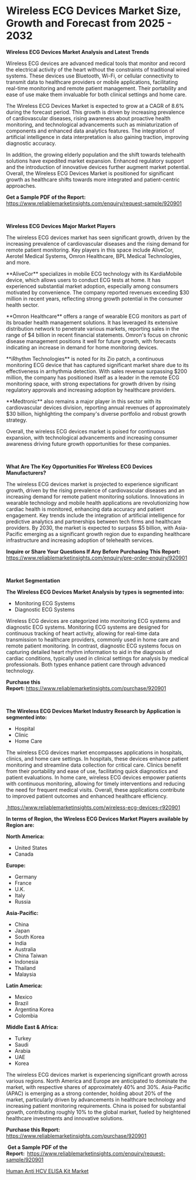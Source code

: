 <p><h1>Wireless ECG Devices Market Size, Growth and Forecast from 2025 - 2032</h1></p><p><strong>Wireless ECG Devices Market Analysis and Latest Trends</strong></p>
<p><p>Wireless ECG devices are advanced medical tools that monitor and record the electrical activity of the heart without the constraints of traditional wired systems. These devices use Bluetooth, Wi-Fi, or cellular connectivity to transmit data to healthcare providers or mobile applications, facilitating real-time monitoring and remote patient management. Their portability and ease of use make them invaluable for both clinical settings and home care.</p><p>The Wireless ECG Devices Market is expected to grow at a CAGR of 8.6% during the forecast period. This growth is driven by increasing prevalence of cardiovascular diseases, rising awareness about proactive health monitoring, and technological advancements such as miniaturization of components and enhanced data analytics features. The integration of artificial intelligence in data interpretation is also gaining traction, improving diagnostic accuracy.</p><p>In addition, the growing elderly population and the shift towards telehealth solutions have expedited market expansion. Enhanced regulatory support and the introduction of innovative devices further augment market potential. Overall, the Wireless ECG Devices Market is positioned for significant growth as healthcare shifts towards more integrated and patient-centric approaches.</p></p>
<p><strong>Get a Sample PDF of the Report:&nbsp;</strong> <a href="https://www.reliablemarketinsights.com/enquiry/request-sample/920901?utm_campaign=3168&utm_medium=2&utm_source=Github&utm_content=ia&utm_term=07032025&utm_id=wireless-ecg-devices">https://www.reliablemarketinsights.com/enquiry/request-sample/920901</a></p>
<p>&nbsp;</p>
<p><strong>Wireless ECG Devices Major Market Players</strong></p>
<p><p>The wireless ECG devices market has seen significant growth, driven by the increasing prevalence of cardiovascular diseases and the rising demand for remote patient monitoring. Key players in this space include AliveCor, Aerotel Medical Systems, Omron Healthcare, BPL Medical Technologies, and more.</p><p>**AliveCor** specializes in mobile ECG technology with its KardiaMobile device, which allows users to conduct ECG tests at home. It has experienced substantial market adoption, especially among consumers motivated by convenience. The company reported revenues exceeding $30 million in recent years, reflecting strong growth potential in the consumer health sector.</p><p>**Omron Healthcare** offers a range of wearable ECG monitors as part of its broader health management solutions. It has leveraged its extensive distribution network to penetrate various markets, reporting sales in the range of $4 billion in recent financial statements. Omron's focus on chronic disease management positions it well for future growth, with forecasts indicating an increase in demand for home monitoring devices.</p><p>**iRhythm Technologies** is noted for its Zio patch, a continuous monitoring ECG device that has captured significant market share due to its effectiveness in arrhythmia detection. With sales revenue surpassing $200 million, the company has positioned itself as a leader in the remote ECG monitoring space, with strong expectations for growth driven by rising regulatory approvals and increasing adoption by healthcare providers.</p><p>**Medtronic** also remains a major player in this sector with its cardiovascular devices division, reporting annual revenues of approximately $30 billion, highlighting the company's diverse portfolio and robust growth strategy.</p><p>Overall, the wireless ECG devices market is poised for continuous expansion, with technological advancements and increasing consumer awareness driving future growth opportunities for these companies.</p></p>
<p>&nbsp;</p>
<p><strong>What Are The Key Opportunities For Wireless ECG Devices Manufacturers?</strong></p>
<p><p>The wireless ECG devices market is projected to experience significant growth, driven by the rising prevalence of cardiovascular diseases and an increasing demand for remote patient monitoring solutions. Innovations in wearable technology and mobile health applications are revolutionizing how cardiac health is monitored, enhancing data accuracy and patient engagement. Key trends include the integration of artificial intelligence for predictive analytics and partnerships between tech firms and healthcare providers. By 2030, the market is expected to surpass $5 billion, with Asia-Pacific emerging as a significant growth region due to expanding healthcare infrastructure and increasing adoption of telehealth services.</p></p>
<p><strong>Inquire or Share Your Questions If Any Before Purchasing This Report:</strong> <a href="https://www.reliablemarketinsights.com/enquiry/pre-order-enquiry/920901?utm_campaign=3168&utm_medium=2&utm_source=Github&utm_content=ia&utm_term=07032025&utm_id=wireless-ecg-devices">https://www.reliablemarketinsights.com/enquiry/pre-order-enquiry/920901</a></p>
<p>&nbsp;</p>
<p><strong>Market Segmentation</strong></p>
<p><strong>The Wireless ECG Devices Market Analysis by types is segmented into:</strong></p>
<p><ul><li>Monitoring ECG Systems</li><li>Diagnostic ECG Systems</li></ul></p>
<p><p>Wireless ECG devices are categorized into monitoring ECG systems and diagnostic ECG systems. Monitoring ECG systems are designed for continuous tracking of heart activity, allowing for real-time data transmission to healthcare providers, commonly used in home care and remote patient monitoring. In contrast, diagnostic ECG systems focus on capturing detailed heart rhythm information to aid in the diagnosis of cardiac conditions, typically used in clinical settings for analysis by medical professionals. Both types enhance patient care through advanced technology.</p></p>
<p><strong>Purchase this Report:&nbsp;</strong><a href="https://www.reliablemarketinsights.com/purchase/920901?utm_campaign=3168&utm_medium=2&utm_source=Github&utm_content=ia&utm_term=07032025&utm_id=wireless-ecg-devices">https://www.reliablemarketinsights.com/purchase/920901</a></p>
<p>&nbsp;</p>
<p><strong>The Wireless ECG Devices Market Industry Research by Application is segmented into:</strong></p>
<p><ul><li>Hospital</li><li>Clinic</li><li>Home Care</li></ul></p>
<p><p>The wireless ECG devices market encompasses applications in hospitals, clinics, and home care settings. In hospitals, these devices enhance patient monitoring and streamline data collection for critical care. Clinics benefit from their portability and ease of use, facilitating quick diagnostics and patient evaluations. In home care, wireless ECG devices empower patients with continuous monitoring, allowing for timely interventions and reducing the need for frequent medical visits. Overall, these applications contribute to improved patient outcomes and enhanced healthcare efficiency.</p></p>
<p><a href="https://www.reliablemarketinsights.com/wireless-ecg-devices-r920901?utm_campaign=3168&utm_medium=2&utm_source=Github&utm_content=ia&utm_term=07032025&utm_id=wireless-ecg-devices">&nbsp;https://www.reliablemarketinsights.com/wireless-ecg-devices-r920901</a></p>
<p><strong>In terms of Region, the Wireless ECG Devices Market Players available by Region are:</strong></p>
<p>
    <p> <strong> North America: </strong>
        <ul>
            <li>United States</li>
            <li>Canada</li>
        </ul>
        </p> 
    <p> <strong> Europe: </strong>
        <ul>
            <li>Germany</li>
            <li>France</li>
            <li>U.K.</li>
            <li>Italy</li>
            <li>Russia</li>
        </ul>
        </p> 
    <p> <strong> Asia-Pacific: </strong>
        <ul>
            <li>China</li>
            <li>Japan</li>
            <li>South Korea</li>
            <li>India</li>
            <li>Australia</li>
            <li>China Taiwan</li>
            <li>Indonesia</li>
            <li>Thailand</li>
            <li>Malaysia</li>
        </ul>
        </p> 
    <p> <strong> Latin America: </strong>
        <ul>
            <li>Mexico</li>
            <li>Brazil</li>
            <li>Argentina Korea</li>
            <li>Colombia</li>
        </ul>
        </p> 
    <p> <strong> Middle East & Africa: </strong>
        <ul>
            <li>Turkey</li>
            <li>Saudi</li>
            <li>Arabia</li>
            <li>UAE</li>
            <li>Korea</li>
        </ul>
    </p>
    </p>
<p><p>The wireless ECG devices market is experiencing significant growth across various regions. North America and Europe are anticipated to dominate the market, with respective shares of approximately 40% and 30%. Asia-Pacific (APAC) is emerging as a strong contender, holding about 20% of the market, particularly driven by advancements in healthcare technology and increasing patient monitoring requirements. China is poised for substantial growth, contributing roughly 10% to the global market, fueled by heightened healthcare investments and innovative solutions.</p></p>
<p><strong>Purchase this Report: </strong><a href="https://www.reliablemarketinsights.com/purchase/920901?utm_campaign=3168&utm_medium=2&utm_source=Github&utm_content=ia&utm_term=07032025&utm_id=wireless-ecg-devices">https://www.reliablemarketinsights.com/purchase/920901</a></p>
<p>&nbsp;<strong>Get a Sample PDF of the Report:&nbsp;&nbsp;</strong><a href="https://www.reliablemarketinsights.com/enquiry/request-sample/920901?utm_campaign=3168&utm_medium=2&utm_source=Github&utm_content=ia&utm_term=07032025&utm_id=wireless-ecg-devices">https://www.reliablemarketinsights.com/enquiry/request-sample/920901</a></p>
<p><strong></strong></p>
<p><p><a href="https://github.com/boisetwa16/Market-Research-Report-List-1/blob/main/human-anti-hcv-elisa-kit-market.md?utm_campaign=3168&utm_medium=2&utm_source=Github&utm_content=ia&utm_term=07032025&utm_id=wireless-ecg-devices">Human Anti HCV ELISA Kit Market</a></p></p>